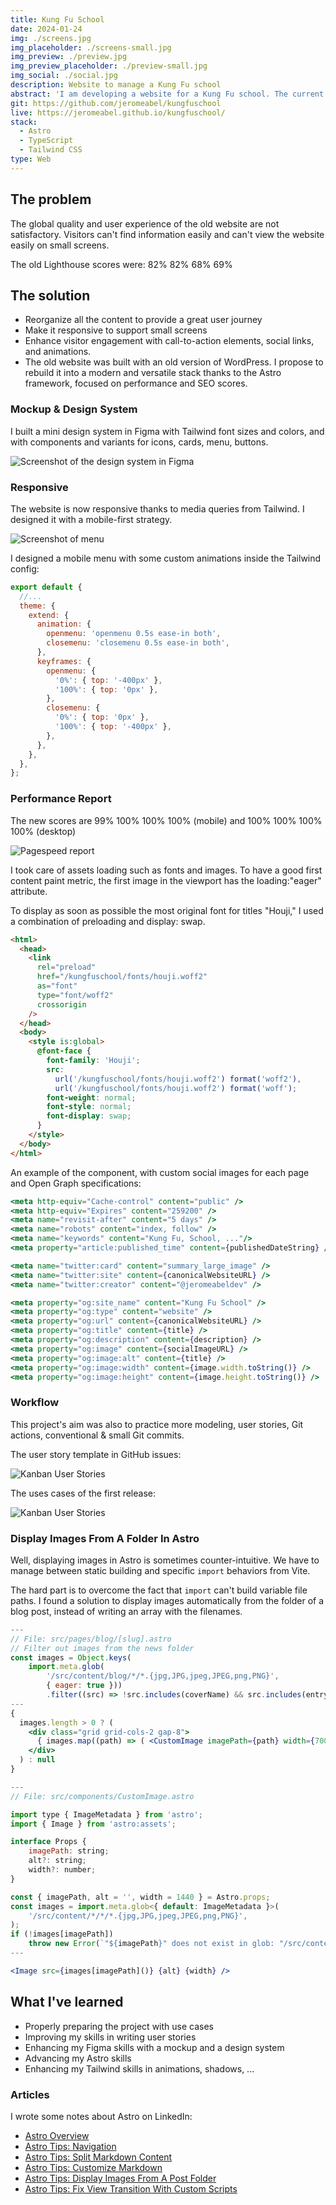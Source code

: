 ```yaml
---
title: Kung Fu School
date: 2024-01-24
img: ./screens.jpg
img_placeholder: ./screens-small.jpg
img_preview: ./preview.jpg
img_preview_placeholder: ./preview-small.jpg
img_social: ./social.jpg
description: Website to manage a Kung Fu school
abstract: 'I am developing a website for a Kung Fu school. The current website is outdated and does not reflect current best practices in web design. My work involves designing and developing a complete redesign of the website. Additionally, I would like to integrate other services such as content management, registration, and learning tracking.'
git: https://github.com/jeromeabel/kungfuschool
live: https://jeromeabel.github.io/kungfuschool/
stack:
  - Astro
  - TypeScript
  - Tailwind CSS
type: Web
---
```


## The problem

The global quality and user experience of the old website are not satisfactory. Visitors can't find information easily and can't view the website easily on small screens.

The old Lighthouse scores were: 82% 82% 68% 69%

## The solution

- Reorganize all the content to provide a great user journey
- Make it responsive to support small screens
- Enhance visitor engagement with call-to-action elements, social links, and animations.
- The old website was built with an old version of WordPress. I propose to rebuild it into a modern and versatile stack thanks to the Astro framework, focused on performance and SEO scores.

### Mockup & Design System

I built a mini design system in Figma with Tailwind font sizes and colors, and with components and variants for icons, cards, menu, buttons.

![Screenshot of the design system in Figma](./figma.jpg)

### Responsive

The website is now responsive thanks to media queries from Tailwind. I designed it with a mobile-first strategy.

![Screenshot of menu](./menu.jpg)

I designed a mobile menu with some custom animations inside the Tailwind config:

```js
export default {
  //...
  theme: {
    extend: {
      animation: {
        openmenu: 'openmenu 0.5s ease-in both',
        closemenu: 'closemenu 0.5s ease-in both',
      },
      keyframes: {
        openmenu: {
          '0%': { top: '-400px' },
          '100%': { top: '0px' },
        },
        closemenu: {
          '0%': { top: '0px' },
          '100%': { top: '-400px' },
        },
      },
    },
  },
};
```

### Performance Report

The new scores are 99% 100% 100% 100% (mobile) and 100% 100% 100% 100% (desktop)

![Pagespeed report](./pagespeed.png)

I took care of assets loading such as fonts and images. To have a good first content paint metric, the first image in the viewport has the loading:"eager" attribute.

To display as soon as possible the most original font for titles "Houji," I used a combination of preloading and display: swap.

```html
<html>
  <head>
    <link
      rel="preload"
      href="/kungfuschool/fonts/houji.woff2"
      as="font"
      type="font/woff2"
      crossorigin
    />
  </head>
  <body>
    <style is:global>
      @font-face {
        font-family: 'Houji';
        src:
          url('/kungfuschool/fonts/houji.woff2') format('woff2'),
          url('/kungfuschool/fonts/houji.woff2') format('woff');
        font-weight: normal;
        font-style: normal;
        font-display: swap;
      }
    </style>
  </body>
</html>
```

An example of the <SEO /> component, with custom social images for each page and Open Graph specifications:

```jsx
<meta http-equiv="Cache-control" content="public" />
<meta http-equiv="Expires" content="259200" />
<meta name="revisit-after" content="5 days" />
<meta name="robots" content="index, follow" />
<meta name="keywords" content="Kung Fu, School, ..."/>
<meta property="article:published_time" content={publishedDateString} />

<meta name="twitter:card" content="summary_large_image" />
<meta name="twitter:site" content={canonicalWebsiteURL} />
<meta name="twitter:creator" content="@jeromeabeldev" />

<meta property="og:site_name" content="Kung Fu School" />
<meta property="og:type" content="website" />
<meta property="og:url" content={canonicalWebsiteURL} />
<meta property="og:title" content={title} />
<meta property="og:description" content={description} />
<meta property="og:image" content={socialImageURL} />
<meta property="og:image:alt" content={title} />
<meta property="og:image:width" content={image.width.toString()} />
<meta property="og:image:height" content={image.height.toString()} />
```

### Workflow

This project's aim was also to practice more modeling, user stories, Git actions, conventional & small Git commits.

The user story template in GitHub issues:

![Kanban User Stories](./userstory.jpg)

The uses cases of the first release:

![Kanban User Stories](./mermaid.jpg)

### Display Images From A Folder In Astro

Well, displaying images in Astro is sometimes counter-intuitive. We have to manage between static building and specific `import` behaviors from Vite.

The hard part is to overcome the fact that `import` can't build variable file paths. I found a solution to display images automatically from the folder of a blog post, instead of writing an array with the filenames.

```jsx
---
// File: src/pages/blog/[slug].astro
// Filter out images from the news folder
const images = Object.keys(
    import.meta.glob(
		'/src/content/blog/*/*.{jpg,JPG,jpeg,JPEG,png,PNG}',
		{ eager: true }))
		.filter((src) => !src.includes(coverName) && src.includes(entry.slug));
---
{
  images.length > 0 ? (
    <div class="grid grid-cols-2 gap-8">
      { images.map((path) => ( <CustomImage imagePath={path} width={700} /> )) }
    </div>
  ) : null
}
```

```jsx
---
// File: src/components/CustomImage.astro

import type { ImageMetadata } from 'astro';
import { Image } from 'astro:assets';

interface Props {
    imagePath: string;
    alt?: string;
    width?: number;
}

const { imagePath, alt = '', width = 1440 } = Astro.props;
const images = import.meta.glob<{ default: ImageMetadata }>(
    '/src/content/*/*/*.{jpg,JPG,jpeg,JPEG,png,PNG}',
);
if (!images[imagePath])
    throw new Error(`"${imagePath}" does not exist in glob: "/src/content/*/*/"`);
---

<Image src={images[imagePath]()} {alt} {width} />
```

## What I've learned

- Properly preparing the project with use cases
- Improving my skills in writing user stories
- Enhancing my Figma skills with a mockup and a design system
- Advancing my Astro skills
- Enhancing my Tailwind skills in animations, shadows, ...

### Articles

I wrote some notes about Astro on LinkedIn:

- [Astro Overview](https://www.linkedin.com/posts/jerome-abel_astro-overview-getting-started-activity-7130441805086498816-CFS0)
- [Astro Tips: Navigation](https://www.linkedin.com/posts/jerome-abel_astro-tips-navigation-activity-7133703320380006400-iKm8)
- [Astro Tips: Split Markdown Content](https://www.linkedin.com/posts/jerome-abel_astro-tips-split-markdown-content-activity-7134790451575824384-aRgZ)
- [Astro Tips: Customize Markdown](https://www.linkedin.com/posts/jerome-abel_astro-tips-customize-markdown-links-activity-7137689581881114624-bhmM)
- [Astro Tips: Display Images From A Post Folder](https://www.linkedin.com/posts/jerome-abel_astro-tips-display-images-from-a-post-folder-activity-7143487776691257345-lrsP)
- [Astro Tips: Fix View Transition With Custom Scripts](https://www.linkedin.com/posts/jerome-abel_astro-tips-fix-view-transitions-custom-activity-7140226286521610240-3dkE)
